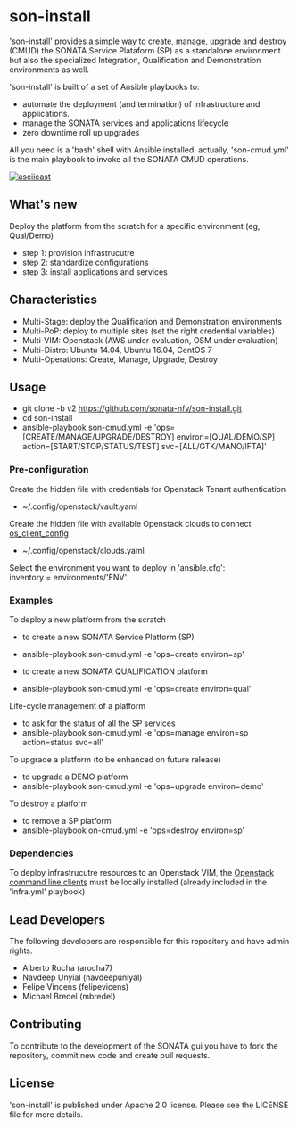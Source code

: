 # son-install

'son-install' provides a simple way to create, manage, upgrade and destroy (CMUD) the SONATA Service Plataform (SP) as a standalone environment but also the specialized Integration, Qualification and Demonstration environments as well.

'son-install' is built of a set of Ansible playbooks to:
* automate the deployment (and termination) of infrastructure and applications. 
* manage the SONATA services and applications lifecycle
* zero downtime roll up upgrades

All you need is a 'bash' shell with Ansible installed: actually, 'son-cmud.yml' is the main playbook to invoke all the SONATA CMUD operations.


[![asciicast](https://asciinema.org/a/a1q347o8bvxafr84xpo4q59d8.png)](https://asciinema.org/a/a1q347o8bvxafr84xpo4q59d8?autoplay=1)


## What's new

Deploy the platform from the scratch for a specific environment (eg, Qual/Demo)
* step 1: provision infrastrucutre
* step 2: standardize configurations
* step 3: install applications and services


##  Characteristics

* Multi-Stage: deploy the Qualification and Demonstration environments
* Multi-PoP: deploy to multiple sites (set the right credential variables)
* Multi-VIM: Openstack (AWS under evaluation, OSM under evaluation)
* Multi-Distro: Ubuntu 14.04, Ubuntu 16.04, CentOS 7
* Multi-Operations: Create, Manage, Upgrade, Destroy


## Usage

* git clone -b v2 https://github.com/sonata-nfv/son-install.git
* cd son-install
* ansible-playbook son-cmud.yml -e 'ops=[CREATE/MANAGE/UPGRADE/DESTROY] environ=[QUAL/DEMO/SP] action=[START/STOP/STATUS/TEST] svc=[ALL/GTK/MANO/IFTA]'

### Pre-configuration

Create the hidden file with credentials for Openstack Tenant authentication
* ~/.config/openstack/vault.yaml

Create the hidden file with available Openstack clouds to connect [os_client_config](http://docs.openstack.org/developer/os-client-config/)
* ~/.config/openstack/clouds.yaml

Select the environment you want to deploy in 'ansible.cfg':<br>
 inventory = environments/'ENV'

### Examples

To deploy a new platform from the scratch

* to create a new SONATA Service Platform (SP)
* ansible-playbook son-cmud.yml -e 'ops=create environ=sp'

* to create a new SONATA QUALIFICATION platform
* ansible-playbook son-cmud.yml -e 'ops=create environ=qual'


Life-cycle management of a platform

* to ask for the status of all the SP services
* ansible-playbook son-cmud.yml -e 'ops=manage environ=sp action=status svc=all'


To upgrade a platform (to be enhanced on future release)

* to upgrade a DEMO platform
* ansible-playbook son-cmud.yml -e 'ops=upgrade environ=demo'


To destroy a platform

* to remove a SP platform
* ansible-playbook on-cmud.yml -e 'ops=destroy environ=sp'


### Dependencies

To deploy infrastrucutre resources to an Openstack VIM, the [Openstack command line clients](http://docs.openstack.org/user-guide/common/cli-install-openstack-command-line-clients.html) must be locally installed (already included in the 'infra.yml' playbook)


## Lead Developers

The following developers are responsible for this repository and have admin rights. 

* Alberto Rocha (arocha7)
* Navdeep Unyial (navdeepuniyal)
* Felipe Vincens (felipevicens)
* Michael Bredel (mbredel)

## Contributing

To contribute to the development of the SONATA gui you have to fork the repository, commit new code and create pull requests.


## License

'son-install' is published under Apache 2.0 license. Please see the LICENSE file for more details.


